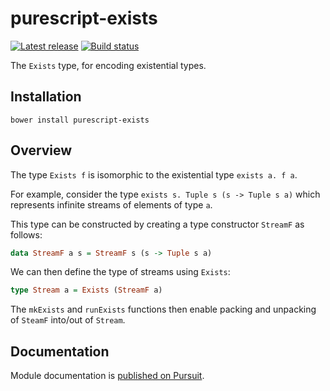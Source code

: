 # purescript-exists

[![Latest release](http://img.shields.io/github/release/purescript/purescript-exists.svg)](https://github.com/purescript/purescript-exists/releases)
[![Build status](https://travis-ci.org/purescript/purescript-exists.svg?branch=master)](https://travis-ci.org/purescript/purescript-exists)

The `Exists` type, for encoding existential types.

## Installation

```
bower install purescript-exists
```

## Overview

The type `Exists f` is isomorphic to the existential type `exists a. f a`.

For example, consider the type `exists s. Tuple s (s -> Tuple s a)` which represents infinite streams of elements of type `a`.

This type can be constructed by creating a type constructor `StreamF` as follows:

```purescript
data StreamF a s = StreamF s (s -> Tuple s a)
```

We can then define the type of streams using `Exists`:

```purescript
type Stream a = Exists (StreamF a)
```

The `mkExists` and `runExists` functions then enable packing and unpacking of `SteamF` into/out of `Stream`.

## Documentation

Module documentation is [published on Pursuit](http://pursuit.purescript.org/packages/purescript-exists).
